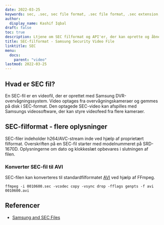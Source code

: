 ```yaml
---
date: 2022-03-25
keywords: sec, .sec, sec file format, .sec file format, .sec extension, sec extension
author:
  display_name: Kashif Iqbal
draft: false
toc: true
description: Ltjene om SEC filformat og API'er, der kan oprette og åbne SEC fils.
title: SEC-filformat - Samsung Security Video File
linktitle: SEC
menu:
  docs:
    parent: "video"
lastmod: 2022-03-25
---
```


## Hvad er SEC fil?

En SEC-fil er en videofil, der er oprettet med Samsung DVR-overvågningssystem. Video optages fra overvågningskameraer og gemmes på disk i SEC-format. Den optagede SEC-video kan afspilles med Samsungs videosoftware, der kan styre videofeed fra flere kameraer.

## SEC-filformat - flere oplysninger

SEC-filer indeholder h264/AVC-stream inde ved hjælp af proprietært filformat. Overskriften på en SEC-fil starter med modelnummeret på SRD-1670D. Oplysningerne om dato og klokkeslæt opbevares i slutningen af filen.

### Konverter SEC-fil til AVI

SEC-filen kan konverteres til standardfilformatet [AVI](/video/avi/) ved hjælp af FFmpeg.

```
ffmpeg -i 0010600.sec -vcodec copy -vsync drop -fflags genpts -f avi 0010600.avi
```

## Referencer ##

- [Samsung and SEC Files](https://spreadys.wordpress.com/2013/07/19/samsung-and-sec-files/)

